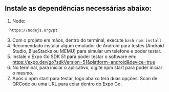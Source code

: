 ## Instale as dependências necessárias abaixo:
1. Node:
 ```bash
   https://nodejs.org/pt
   ```
3. Com o projeto em mãos, dentro do terminal, execute ```bash npm install```
4. Recomendado instalar algum emulador de Android para testes (Android Studio,
BlueStacks ou MEMU) para simular um telefone e poder testar.
5. Instale o Expo Go SDK 51 para poder testar o software em:
https://expo.dev/go?sdkVersion=51&platform=android&device=true
6. No terminal, para iniciar o aplicativo, digite npm start para poder iniciar o mesmo.
7. Após o npm start para testar, logo abaixo terá duas opções: Scan de QRCode ou
uma URL para colar dentro do Expo Go.
